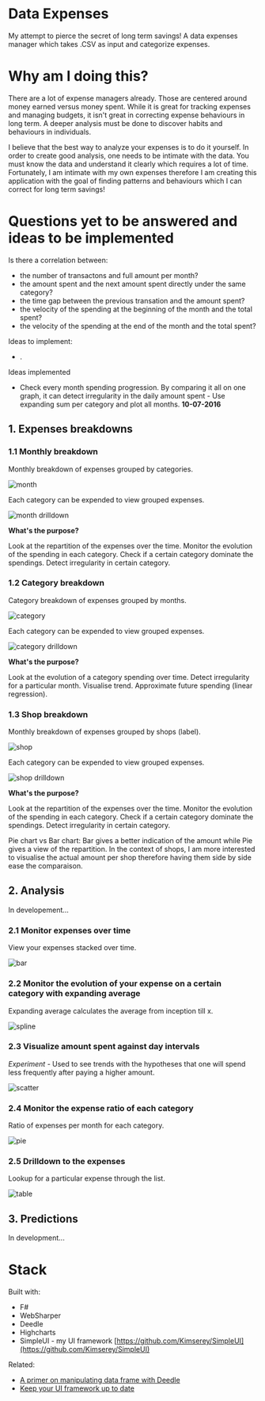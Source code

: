 # Data Expenses

My attempt to pierce the secret of long term savings! 
A data expenses manager which takes .CSV as input and categorize expenses.

# Why am I doing this?

There are a lot of expense managers already.
Those are centered around money earned versus money spent.
While it is great for tracking expenses and managing budgets, it isn't great in correcting expense behaviours in long term.
A deeper analysis must be done to discover habits and behaviours in individuals.

I believe that the best way to analyze your expenses is to do it yourself.
In order to create good analysis, one needs to be intimate with the data.
You must know the data and understand it clearly which requires a lot of time.
Fortunately, I am intimate with my own expenses therefore I am creating this application with the goal of finding patterns and behaviours which I can correct for long term savings!

# Questions yet to be answered and ideas to be implemented

Is there a correlation between:
 
 - the number of transactons and full amount per month?
 - the amount spent and the next amount spent directly under the same category?
 - the time gap between the previous transation and the amount spent?
 - the velocity of the spending at the beginning of the month and the total spent?
 - the velocity of the spending at the end of the month and the total spent?
 
Ideas to implement:
 - .
 
Ideas implemented
 - Check every month spending progression. By comparing it all on one graph, it can detect irregularity in the daily amount spent - Use expanding sum per category and plot all months. __10-07-2016__

## 1. Expenses breakdowns

### 1.1 Monthly breakdown

Monthly breakdown of expenses grouped by categories.

![month](https://raw.githubusercontent.com/Kimserey/DataExpenses/master/img/month.png)

Each category can be expended to view grouped expenses.

![month drilldown](https://raw.githubusercontent.com/Kimserey/DataExpenses/master/img/month_dd.png)

__What's the purpose?__

Look at the repartition of the expenses over the time.
Monitor the evolution of the spending in each category.
Check if a certain category dominate the spendings.
Detect irregularity in certain category.

### 1.2 Category breakdown

Category breakdown of expenses grouped by months.

![category](https://raw.githubusercontent.com/Kimserey/DataExpenses/master/img/category.png)

Each category can be expended to view grouped expenses.

![category drilldown](https://raw.githubusercontent.com/Kimserey/DataExpenses/master/img/category_dd.png)

__What's the purpose?__

Look at the evolution of a category spending over time.
Detect irregularity for a particular month.
Visualise trend.
Approximate future spending (linear regression).

### 1.3 Shop breakdown

Monthly breakdown of expenses grouped by shops (label).

![shop](https://raw.githubusercontent.com/Kimserey/DataExpenses/master/img/shop.png)

Each category can be expended to view grouped expenses.

![shop drilldown](https://raw.githubusercontent.com/Kimserey/DataExpenses/master/img/shop_dd.png)

__What's the purpose?__

Look at the repartition of the expenses over the time.
Monitor the evolution of the spending in each category.
Check if a certain category dominate the spendings.
Detect irregularity in certain category.

Pie chart vs Bar chart: Bar gives a better indication of the amount while Pie gives a view of the repartition. 
In the context of shops, I am more interested to visualise the actual amount per shop therefore having them side by side ease the comparaison.

## 2. Analysis

In developement...

### 2.1 Monitor expenses over time

View your expenses stacked over time.

![bar](https://raw.githubusercontent.com/Kimserey/DataExpenses/master/img/bar.png)

### 2.2 Monitor the evolution of your expense on a certain category with expanding average

Expanding average calculates the average from inception till x.

![spline](https://raw.githubusercontent.com/Kimserey/DataExpenses/master/img/spline.png)

### 2.3 Visualize amount spent against day intervals

_Experiment -_ Used to see trends with the hypotheses that one will spend less frequently after paying a higher amount.

![scatter](https://raw.githubusercontent.com/Kimserey/DataExpenses/master/img/scatter.png)

### 2.4 Monitor the expense ratio of each category

Ratio of expenses per month for each category.

![pie](https://raw.githubusercontent.com/Kimserey/DataExpenses/master/img/pie.png)

### 2.5 Drilldown to the expenses

Lookup for a particular expense through the list.

![table](https://raw.githubusercontent.com/Kimserey/DataExpenses/master/img/table.png)

## 3. Predictions

In development...

# Stack

Built with:
 - F#
 - WebSharper
 - Deedle
 - Highcharts
 - SimpleUI - my UI framework [https://github.com/Kimserey/SimpleUI](https://github.com/Kimserey/SimpleUI)

Related:
 - [A primer on manipulating data frame with Deedle](https://kimsereyblog.blogspot.co.uk/2016/04/a-primer-on-manipulating-data-frame.html)
 - [Keep your UI framework up to date](https://kimsereyblog.blogspot.co.uk/2016/06/keep-your-ui-framework-up-to-date-for.html)
